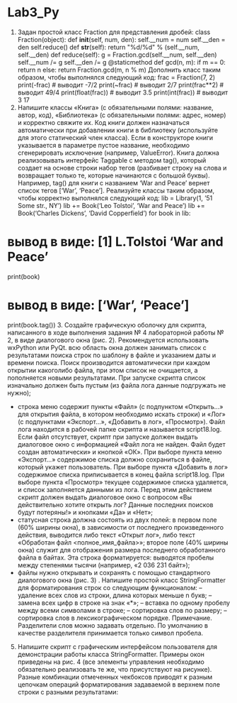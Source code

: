# Lab3_Py
 
1. Задан простой класс Fraction для представления дробей:
class Fraction(object):
 def __init__(self, num, den):
  self.__num = num
  self.__den = den
  self.reduce()
def __str__(self):
return "%d/%d" % (self.__num, self.__den)
def reduce(self):
g = Fraction.gcd(self.__num, self.__den)
self.__num /= g
self.__den /= g
@staticmethod
def gcd(n, m):
if m == 0:
return n
else:
return Fraction.gcd(m, n % m)
Дополнить класс таким образом, чтобы выполнялся следующий код:
frac = Fraction(7, 2)
print(-frac) # выводит -7/2
print(~frac) # выводит 2/7
print(frac**2) # выводит 49/4
print(float(frac)) # выводит 3.5
print(int(frac)) # выводит 3
17
2. Напишите классы «Книга» (с обязательными полями: название, автор,
код), «Библиотека» (с обязательными полями: адрес, номер) и
корректно свяжите их. Код книги должен назначаться автоматически
при добавлении книги в библиотеку (используйте для этого
статический член класса). Если в конструкторе книги указывается в
параметре пустое название, необходимо сгенерировать исключение
(например, ValueError). Книга должна реализовывать интерфейс
Taggable с методом tag(), который создает на основе строки набор тегов
(разбивает строку на слова и возвращает только те, которые
начинаются с большой буквы). Например, tag() для книги с названием
‘War and Peace’ вернет список тегов [‘War’, ‘Peace’]. Реализуйте классы
таким образом, чтобы корректно выполнялся следующий код:
lib = Library(1, ’51 Some str., NY’)
lib += Book(‘Leo Tolstoi’, ‘War and Peace’)
lib += Book(‘Charles Dickens’, ‘David Copperfield’)
for book in lib:
# вывод в виде: [1] L.Tolstoi ‘War and Peace’
print(book)
# вывод в виде: [‘War’, ‘Peace’]
print(book.tag())
3. Создайте графическую оболочку для скрипта, написанного в ходе
выполнения задания № 4 лабораторной работы № 2, в виде диалогового
окна (рис. 2). Рекомендуется использовать wxPython или PyQt.
всю область окна должен занимать список с результатами поиска
строк по шаблону в файле и указанием даты и времени поиска.
Поиск производится автоматически при каждом открытии какоголибо файла, при этом список не очищается, а пополняется новыми
результатами. При запуске скрипта список изначально должен быть
пустым (из файла лога данные подгружать не нужно);
- строка меню содержит пункты «Файл» (с подпунктом «Открыть...»
для открытия файла, в котором необходимо искать строки) и «Лог»
(с подпунктами «Экспорт...», «Добавить в лог», «Просмотр»). Файл
лога находится в рабочей папке скрипта и называется script18.log.
Если файл отсутствует, скрипт при запуске должен выдать
диалоговое окно с информацией «Файл лога не найден. Файл будет
создан автоматически» и кнопкой «ОК». При выборе пункта меню
«Экспорт...» содержимое списка должно сохраниться в файле,
который укажет пользователь. При выборе пункта «Добавить в лог»
содержимое списка приписывается в конец файла script18.log. При
выборе пункта «Просмотр» текущее содержимое списка удаляется,
и список заполняется данными из лога. Перед этим действием скрипт
должен выдать диалоговое окно с вопросом «Вы действительно
хотите открыть лог? Данные последних поисков будут потеряны!»
и кнопками «Да» и «Нет»;
- статусная строка должна состоять из двух полей: в первом поле (60%
ширины окна), в зависимости от последнего произведенного
действия, выводится либо текст «Открыт лог», либо текст
«Обработан файл <полное_имя_файла>»; второе поле (40%
ширины окна) служит для отображения размера последнего
обработанного файла в байтах. Эта строка форматируется: выводятся
пробелы между степенями тысячи (например, «2 036 231 байт»);
- файлы нужно открывать и сохранять с помощью стандартного
диалогового окна (рис. 3)
. Напишите простой класс StringFormatter для форматирования строк со
следующим функционалом:
– удаление всех слов из строки, длина которых меньше n букв;
– замена всех цифр в строке на знак «*»;
– вставка по одному пробелу между всеми символами в строке;
– сортировка слов по размеру;
– сортировка слов в лексикографическом порядке.
Примечание. Разделители слов можно задавать отдельно. По
умолчанию в качестве разделителя принимается только символ
пробела.
5. Напишите скрипт с графическим интерфейсом пользователя для
демонстрации работы класса StringFormatter. Примеры окон приведены
на рис. 4 (все элементы управления необходимо обязательно
реализовать те же, что присутствуют на рисунке). Разные комбинации
отмеченных чекбоксов приводят к разным цепочкам операций
форматирования задаваемой в верхнем поле строки с разными
результатами:
